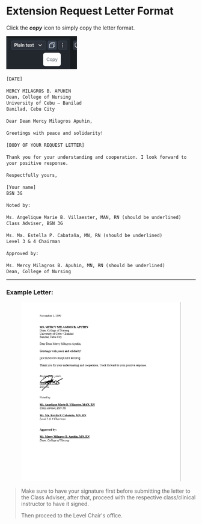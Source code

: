 # Extension Request Letter Format

Click the _**copy**_ icon to simply copy the letter format.

![](<../../.gitbook/assets/image (3) (1).png>)

```
[DATE]

MERCY MILAGROS B. APUHIN
Dean, College of Nursing
University of Cebu – Banilad
Banilad, Cebu City

Dear Dean Mercy Milagros Apuhin,

Greetings with peace and solidarity!

[BODY OF YOUR REQUEST LETTER]

Thank you for your understanding and cooperation. I look forward to your positive response.

Respectfully yours,

[Your name]
BSN 3G

Noted by:

Ms. Angelique Marie B. Villaester, MAN, RN (should be underlined)
Class Adviser, BSN 3G

Ms. Ma. Estella P. Cabataña, MN, RN (should be underlined)
Level 3 & 4 Chairman

Approved by:

Ms. Mercy Milagros B. Apuhin, MN, RN (should be underlined)
Dean, College of Nursing
```

***

### Example Letter:

<figure><img src="../../.gitbook/assets/image (2) (1) (1).png" alt=""><figcaption></figcaption></figure>

> Make sure to have your signature first before submitting the letter to the Class Adviser, after that, proceed with the respective class/clinical instructor to have it signed.&#x20;
>
> Then proceed to the Level Chair's office.
